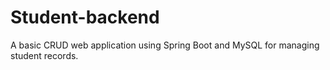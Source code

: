 # Student-backend
A basic CRUD web application using Spring Boot and MySQL for managing student records.
